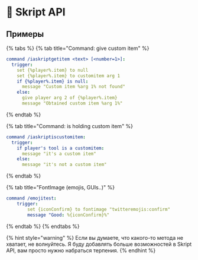 # 📓 Skript API

## Примеры

{% tabs %}
{% tab title="Command: give custom item" %}
```yaml
command /iaskriptgetitem <text> [<number=1>]:
  trigger:
    set {%player%.item} to null
    set {%player%.item} to customitem arg 1
    if {%player%.item} is null:
      message "Custom item %arg 1% not found"
    else:
      give player arg 2 of {%player%.item}
      message "Obtained custom item %arg 1%"
```
{% endtab %}

{% tab title="Command: is holding custom item" %}
```yaml
command /iaskriptiscustomitem:
  trigger:
    if player's tool is a customitem:
      message "it's a custom item"
    else:
      message "it's not a custom item"
```
{% endtab %}

{% tab title="FontImage (emojis, GUIs..)" %}
```yaml
command /emojitest:
	trigger:
		set {iconConfirm} to fontimage "twitteremojis:confirm"
		message "Good: %{iconConfirm}%"
```
{% endtab %}
{% endtabs %}

{% hint style="warning" %}
Если вы думаете, что какого-то метода не хватает, не волнуйтесь. Я буду добавлять больше возможностей в Skript API, вам просто нужно набраться терпения.
{% endhint %}
